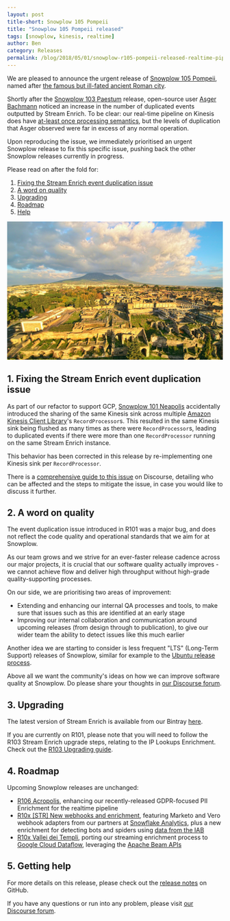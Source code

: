 ```yaml
---
layout: post
title-short: Snowplow 105 Pompeii
title: "Snowplow 105 Pompeii released"
tags: [snowplow, kinesis, realtime]
author: Ben
category: Releases
permalink: /blog/2018/05/01/snowplow-r105-pompeii-released-realtime-pipeline-duplication-issue/
---
```


We are pleased to announce the urgent release of [Snowplow 105 Pompeii][snowplow-release], named
after [the famous but ill-fated ancient Roman city][pompeii].

Shortly after the [Snowplow 103 Paestum][paestum] release, open-source user
[Asger Bachmann][asgergb] noticed an increase in the number of duplicated events outputted by
Stream Enrich. To be clear: our real-time pipeline on Kinesis does have [at-least once processing semantics][at-least-once], but the levels of duplication that Asger observed were far in excess of any normal operation.

Upon reproducing the issue, we immediately prioritised an urgent Snowplow release to fix this
specific issue, pushing back the other Snowplow releases currently in progress.

Please read on after the fold for:

1. [Fixing the Stream Enrich event duplication issue](#dupe)
2. [A word on quality](#quality)
3. [Upgrading](#upgrading)
4. [Roadmap](#roadmap)
5. [Help](#help)

![pompeii][pompeii-img]

<h2 id="dupe">1. Fixing the Stream Enrich event duplication issue</h2>

As part of our refactor to support GCP, [Snowplow 101 Neapolis][neapolis] accidentally introduced the sharing of the same Kinesis sink across multiple [Amazon Kinesis Client Library][kcl]'s `RecordProcessor`s. This resulted in the same Kinesis
sink being flushed as many times as there were `RecordProcessor`s, leading to duplicated events if
there were more than one `RecordProcessor` running on the same Stream Enrich instance.

This behavior has been corrected in this release by re-implementing one Kinesis sink per
`RecordProcessor`.

There is a [comprehensive guide to this issue][dupe-thread] on Discourse, detailing who can be
affected and the steps to mitigate the issue, in case you would like to discuss it further.

<h2 id="quality">2. A word on quality</h2>

The event duplication issue introduced in R101 was a major bug, and does not reflect the code quality and operational standards that we aim for at Snowplow.

As our team grows and we strive for an ever-faster release cadence across our major projects, it is crucial that our software quality actually improves - we cannot achieve flow and deliver high throughput without high-grade quality-supporting processes.

On our side, we are prioritising two areas of improvement:

* Extending and enhancing our internal QA processes and tools, to make sure that issues such as this are identified at an early stage
* Improving our internal collaboration and communication around upcoming releases (from design through to publication), to give our wider team the ability to detect issues like this much earlier 

Another idea we are starting to consider is less frequent "LTS" (Long-Term Support) releases of Snowplow, similar for example to the [Ubuntu release process][ubuntu-lts].

Above all we want the community's ideas on how we can improve software quality at Snowplow. Do please share your thoughts in [our Discourse forum][discourse]. 

<h2 id="upgrading">3. Upgrading</h2>

The latest version of Stream Enrich is available from our Bintray [here][se-dl].

If you are currently on R101, please note that you will need to follow the R103 Stream Enrich upgrade steps, relating to the IP Lookups Enrichment. Check out the [R103 Upgrading guide][r103-upgrade].

<h2 id="roadmap">4. Roadmap</h2>

Upcoming Snowplow releases are unchanged:

* [R106 Acropolis][r106-pii], enhancing our recently-released GDPR-focused PII
  Enrichment for the realtime pipeline
* [R10x [STR] New webhooks and enrichment][r10x-ms], featuring Marketo and Vero webhook adapters from our partners at [Snowflake Analytics][snowflake-analytics], plus a new enrichment for detecting bots and spiders using [data from the IAB][iab-data]
* [R10x Vallei dei Templi][r10x-str], porting our streaming enrichment process to
  [Google Cloud Dataflow][dataflow], leveraging the [Apache Beam APIs][beam]

<h2 id="help">5. Getting help</h2>

For more details on this release, please check out the [release notes][snowplow-release] on GitHub.

If you have any questions or run into any problem, please visit [our Discourse forum][discourse].

[snowplow-release]: https://github.com/snowplow/snowplow/releases/r105-pompeii

[pompeii]: https://en.wikipedia.org/wiki/Pompeii
[pompeii-img]: /assets/img/blog/2018/05/pompeii.jpg

[paestum]: /blog/2018/04/17/snowplow-r103-paestum-released-with-ip-lookups-enrichment-upgrade/
[neapolis]: /blog/2018/03/21/snowplow-r101-neapolis-with-initial-gcp-support/

[dupe-thread]: https://discourse.snowplowanalytics.com/t/important-alert-r101-bug-may-result-in-duplicated-data-in-the-real-time-pipeline/1987

[r106-pii]: https://github.com/snowplow/snowplow/milestone/153
[r10x-str]: https://github.com/snowplow/snowplow/milestone/151
[r10x-ms]: https://github.com/snowplow/snowplow/milestone/158

[at-least-once]: https://docs.aws.amazon.com/streams/latest/dev/kinesis-record-processor-duplicates.html
[iab-data]: https://www.iab.com/guidelines/iab-abc-international-spiders-bots-list/
[r103-upgrade]: /blog/2018/04/17/snowplow-r103-paestum-released-with-ip-lookups-enrichment-upgrade/#upgrading
[ubuntu-lts]: https://wiki.ubuntu.com/LTS

[snowflake-analytics]: https://www.snowflake-analytics.com/
[dataflow]: https://cloud.google.com/dataflow/
[beam]: https://beam.apache.org/
[kcl]: https://github.com/awslabs/amazon-kinesis-client
[asgergb]: https://github.com/asgergb

[discourse]: http://discourse.snowplowanalytics.com/

[se-dl]: https://bintray.com/snowplow/snowplow-generic/snowplow-stream-enrich/0.16.1#files
